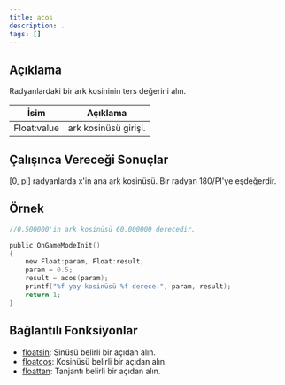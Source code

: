 ```yaml
---
title: acos
description: .
tags: []
---
```


<LowercaseNoteTR />

## Açıklama

Radyanlardaki bir ark kosininin ters değerini alın.

| İsim        | Açıklama             |
| ----------- | -------------------- |
| Float:value | ark kosinüsü girişi. |

## Çalışınca Vereceği Sonuçlar

[0, pi] radyanlarda x'in ana ark kosinüsü. Bir radyan 180/PI'ye eşdeğerdir.

## Örnek

```c
//0.500000'in ark kosinüsü 60.000000 derecedir.

public OnGameModeInit()
{
    new Float:param, Float:result;
    param = 0.5;
    result = acos(param);
    printf("%f yay kosinüsü %f derece.", param, result);
    return 1;
}
```

## Bağlantılı Fonksiyonlar

- [floatsin](floatsin.md): Sinüsü belirli bir açıdan alın.
- [floatcos](floatcos.md): Kosinüsü belirli bir açıdan alın.
- [floattan](floattan.md): Tanjantı belirli bir açıdan alın.
